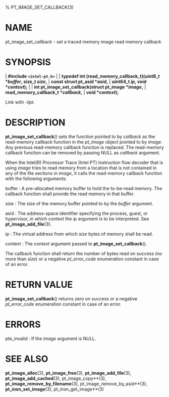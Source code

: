 % PT_IMAGE_SET_CALLBACK(3)

<!---
 ! Copyright (c) 2015-2020, Intel Corporation
 !
 ! Redistribution and use in source and binary forms, with or without
 ! modification, are permitted provided that the following conditions are met:
 !
 !  * Redistributions of source code must retain the above copyright notice,
 !    this list of conditions and the following disclaimer.
 !  * Redistributions in binary form must reproduce the above copyright notice,
 !    this list of conditions and the following disclaimer in the documentation
 !    and/or other materials provided with the distribution.
 !  * Neither the name of Intel Corporation nor the names of its contributors
 !    may be used to endorse or promote products derived from this software
 !    without specific prior written permission.
 !
 ! THIS SOFTWARE IS PROVIDED BY THE COPYRIGHT HOLDERS AND CONTRIBUTORS "AS IS"
 ! AND ANY EXPRESS OR IMPLIED WARRANTIES, INCLUDING, BUT NOT LIMITED TO, THE
 ! IMPLIED WARRANTIES OF MERCHANTABILITY AND FITNESS FOR A PARTICULAR PURPOSE
 ! ARE DISCLAIMED. IN NO EVENT SHALL THE COPYRIGHT OWNER OR CONTRIBUTORS BE
 ! LIABLE FOR ANY DIRECT, INDIRECT, INCIDENTAL, SPECIAL, EXEMPLARY, OR
 ! CONSEQUENTIAL DAMAGES (INCLUDING, BUT NOT LIMITED TO, PROCUREMENT OF
 ! SUBSTITUTE GOODS OR SERVICES; LOSS OF USE, DATA, OR PROFITS; OR BUSINESS
 ! INTERRUPTION) HOWEVER CAUSED AND ON ANY THEORY OF LIABILITY, WHETHER IN
 ! CONTRACT, STRICT LIABILITY, OR TORT (INCLUDING NEGLIGENCE OR OTHERWISE)
 ! ARISING IN ANY WAY OUT OF THE USE OF THIS SOFTWARE, EVEN IF ADVISED OF THE
 ! POSSIBILITY OF SUCH DAMAGE.
 !-->

# NAME

pt_image_set_callback - set a traced memory image read memory callback


# SYNOPSIS

| **\#include `<intel-pt.h>`**
|
| **typedef int (read_memory_callback_t)(uint8_t \**buffer*, size_t *size*,**
|				                       **const struct pt_asid \**asid*,**
|				                       **uint64_t *ip*, void \**context*);**
|
| **int pt_image_set_callback(struct pt_image \**image*,**
|					        **read_memory_callback_t \**callback*,**
|                           **void \**context*);**

Link with *-lipt*.


# DESCRIPTION

**pt_image_set_callback**() sets the function pointed to by *callback* as the
read-memory callback function in the *pt_image* object pointed to by *image*.
Any previous read-memory callback function is replaced.  The read-memory
callback function can be removed by passing NULL as *callback* argument.

When the Intel(R) Processor Trace (Intel PT) instruction flow decoder that is
using *image* tries to read memory from a location that is not contained in any
of the file sections in *image*, it calls the read-memory callback function with
the following arguments:

buffer
:   A pre-allocated memory buffer to hold the to-be-read memory.  The callback
    function shall provide the read memory in that buffer.

size
:   The size of the memory buffer pointed to by the *buffer* argument.

asid
:   The address-space identifier specifying the process, guest, or hypervisor,
    in which context the *ip* argument is to be interpreted.  See
    **pt_image_add_file**(3).

ip
:   The virtual address from which *size* bytes of memory shall be read.

context
:   The *context* argument passed to **pt_image_set_callback**().

The callback function shall return the number of bytes read on success (no more
than *size*) or a negative *pt_error_code* enumeration constant in case of an
error.


# RETURN VALUE

**pt_image_set_callback**() returns zero on success or a negative
*pt_error_code* enumeration constant in case of an error.


# ERRORS

pte_invalid
:   If the *image* argument is NULL.


# SEE ALSO

**pt_image_alloc**(3), **pt_image_free**(3), **pt_image_add_file**(3),
**pt_image_add_cached**(3), pt_image_copy**(3),
**pt_image_remove_by_filename**(3), pt_image_remove_by_asid**(3),
**pt_insn_set_image**(3), pt_insn_get_image**(3)
